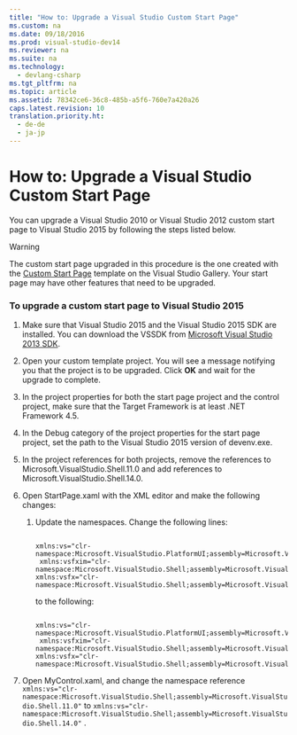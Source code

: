 ```yaml
---
title: "How to: Upgrade a Visual Studio Custom Start Page"
ms.custom: na
ms.date: 09/18/2016
ms.prod: visual-studio-dev14
ms.reviewer: na
ms.suite: na
ms.technology: 
  - devlang-csharp
ms.tgt_pltfrm: na
ms.topic: article
ms.assetid: 78342ce6-36c8-485b-a5f6-760e7a420a26
caps.latest.revision: 10
translation.priority.ht: 
  - de-de
  - ja-jp
---
```

# How to: Upgrade a Visual Studio Custom Start Page
You can upgrade a Visual Studio 2010 or Visual Studio 2012 custom start page to Visual Studio 2015 by following the steps listed below.  
  
> [!WARNING]
>  The custom start page upgraded in this procedure is the one created with the [Custom Start Page](http://visualstudiogallery.msdn.microsoft.com/f655a5dc-1a2d-4eca-b774-76c352c03b87) template on the Visual Studio Gallery. Your start page may have other features that need to be upgraded.  
  
### To upgrade a custom start page to Visual Studio 2015  
  
1.  Make sure that Visual Studio 2015 and the Visual Studio 2015 SDK are installed. You can download the VSSDK from [Microsoft Visual Studio 2013 SDK](http://go.microsoft.com/?linkid=9863867).  
  
2.  Open your custom template project. You will see a message notifying you that the project is to be upgraded. Click **OK** and wait for the upgrade to complete.  
  
3.  In the project properties for both the start page project and the control project, make sure that the Target Framework is at least .NET Framework 4.5.  
  
4.  In the Debug category of the project properties for the start page project, set the path to the Visual Studio 2015 version of devenv.exe.  
  
5.  In the project references for both projects, remove the references to Microsoft.VisualStudio.Shell.11.0 and add references to Microsoft.VisualStudio.Shell.14.0.  
  
6.  Open StartPage.xaml with the XML editor and make the following changes:  
  
    1.  Update the namespaces. Change the following lines:  
  
        ```  
  
        xmlns:vs="clr-namespace:Microsoft.VisualStudio.PlatformUI;assembly=Microsoft.VisualStudio.Shell.11.0"  
         xmlns:vsfxim="clr-namespace:Microsoft.VisualStudio.Shell;assembly=Microsoft.VisualStudio.Shell.Immutable.11.0"  
        xmlns:vsfx="clr-namespace:Microsoft.VisualStudio.Shell;assembly=Microsoft.VisualStudio.Shell.11.0"  
        ```  
  
         to the following:  
  
        ```  
  
        xmlns:vs="clr-namespace:Microsoft.VisualStudio.PlatformUI;assembly=Microsoft.VisualStudio.Shell.142.0"  
         xmlns:vsfxim="clr-namespace:Microsoft.VisualStudio.Shell;assembly=Microsoft.VisualStudio.Shell.Immutable.14.0"  
        xmlns:vsfx="clr-namespace:Microsoft.VisualStudio.Shell;assembly=Microsoft.VisualStudio.Shell.14.0"  
        ```  
  
7.  Open MyControl.xaml, and change the namespace reference `xmlns:vs="clr-namespace:Microsoft.VisualStudio.Shell;assembly=Microsoft.VisualStudio.Shell.11.0"` to `xmlns:vs="clr-namespace:Microsoft.VisualStudio.Shell;assembly=Microsoft.VisualStudio.Shell.14.0"` .
